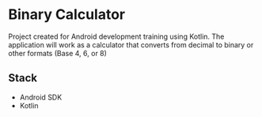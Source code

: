 # Binary Calculator

Project created for Android development training using Kotlin. 
The application will work as a calculator that converts from decimal to binary or other formats (Base 4, 6, or 8)

## Stack
- Android SDK
- Kotlin
